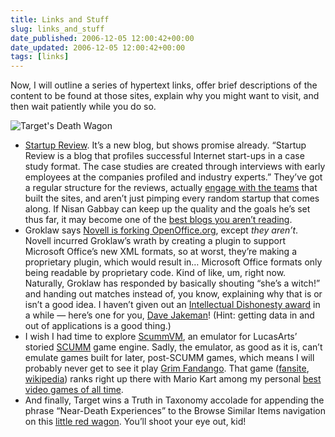 ```yaml
---
title: Links and Stuff
slug: links_and_stuff
date_published: 2006-12-05 12:00:42+00:00
date_updated: 2006-12-05 12:00:42+00:00
tags: [links]
---
```

Now, I will outline a series of hypertext links, offer brief descriptions of the content to be found at those sites, explain why you might want to visit, and then wait patiently while you do so.

![Target's Death Wagon](/images/target-death-wagon.jpg)

- [Startup Review](http://www.startup-review.com/blog/index.php). It’s a new blog, but shows promise already. “Startup Review is a blog that profiles successful Internet start-ups in a case study format. The case studies are created through interviews with early employees at the companies profiled and industry experts.” They’ve got a regular structure for the reviews, actually [engage with the teams](/2006/11/27/the_starting_li) that built the sites, and aren’t just pimping every random startup that comes along. If Nisan Gabbay can keep up the quality and the goals he’s set thus far, it may become one of the [best blogs you aren’t reading](/2006/12/04/the_best_blogs_).
- Groklaw says [Novell is forking OpenOffice.org](http://www.groklaw.net/article.php?story=20061204130954610), except *they aren’t*. Novell incurred Groklaw’s wrath by creating a plugin to support Microsoft Office’s new XML formats, so at worst, they’re making a proprietary plugin, which would result in… Microsoft Office formats only being readable by proprietary code. Kind of like, um, right now. Naturally, Groklaw has responded by basically shouting “she’s a witch!” and handing out matches instead of, you know, explaining why that is or isn’t a good idea. I haven’t given out an [Intellectual Dishonesty award](/2005/05/24/behold_intellec) in a while — here’s one for you, [Dave Jakeman](http://www.groklaw.net/users.php?mode=profile&amp;uid=8810)! (Hint: getting data in and out of applications is a good thing.)
- I wish I had time to explore [ScummVM](http://www.scummvm.org/), an emulator for LucasArts’ storied [SCUMM](http://en.wikipedia.org/wiki/SCUMM) game engine. Sadly, the emulator, as good as it is, can’t emulate games built for later, post-SCUMM games, which means I will probably never get to see it play [Grim Fandango](http://www.lucasarts.com/products/grim/). That game ([fansite](http://www.grimfandango.net/), [wikipedia](http://en.wikipedia.org/wiki/Grim_Fandango)) ranks right up there with Mario Kart among my personal [best video games of all time](http://www.vox.com/explore/posts/tags/top%205%20games/).
- And finally, Target wins a Truth in Taxonomy accolade for appending the phrase “Near-Death Experiences” to the Browse Similar Items navigation on this [little red wagon](http://www.target.com/gp/detail.html/ref=br_1_4/601-0594664-0576158?ie=UTF8&amp;frombrowse=1&amp;asin=B00000K1VR). You’ll shoot your eye out, kid!
